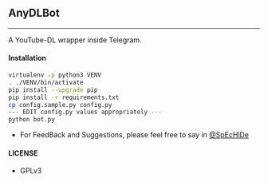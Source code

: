 ## AnyDLBot
---

A YouTube-DL wrapper inside Telegram.

#### Installation

```sh
virtualenv -p python3 VENV
. ./VENV/bin/activate
pip install --upgrade pip
pip install -r requirements.txt
cp config.sample.py config.py
--- EDIT config.py values appropriately ---
python bot.py
```


- For FeedBack and Suggestions, please feel free to say in [@SpEcHlDe](https://telegram.dog/ShrimadhaVahdamirhS)

#### LICENSE
- GPLv3

